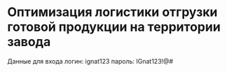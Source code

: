 # Оптимизация логистики отгрузки готовой продукции на территории завода

Данные для входа
логин:    ignat123
пароль:   IGnat123!@#

